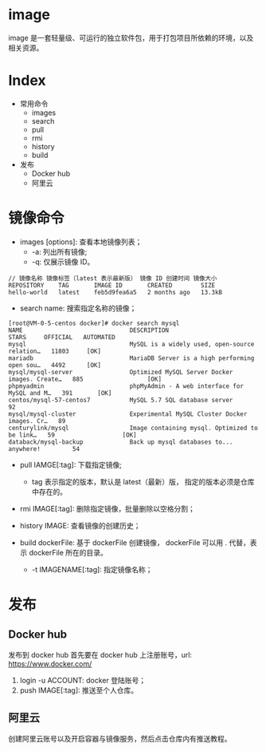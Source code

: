 # image

image 是一套轻量级、可运行的独立软件包，用于打包项目所依赖的环境，以及相关资源。

# Index

- 常用命令
  - images
  - search
  - pull
  - rmi
  - history
  - build
- 发布
  - Docker hub
  - 阿里云

# 镜像命令

- images [options]: 查看本地镜像列表；
  - -a: 列出所有镜像;
  - -q: 仅展示镜像 ID。

```
// 镜像名称 镜像标签（latest 表示最新版） 镜像 ID 创建时间 镜像大小
REPOSITORY    TAG       IMAGE ID       CREATED        SIZE
hello-world   latest    feb5d9fea6a5   2 months ago   13.3kB
```

- search name: 搜索指定名称的镜像；

```
[root@VM-0-5-centos docker]# docker search mysql
NAME                              DESCRIPTION                                     STARS     OFFICIAL   AUTOMATED
mysql                             MySQL is a widely used, open-source relation…   11803     [OK]
mariadb                           MariaDB Server is a high performing open sou…   4492      [OK]
mysql/mysql-server                Optimized MySQL Server Docker images. Create…   885                  [OK]
phpmyadmin                        phpMyAdmin - A web interface for MySQL and M…   391       [OK]
centos/mysql-57-centos7           MySQL 5.7 SQL database server                   92
mysql/mysql-cluster               Experimental MySQL Cluster Docker images. Cr…   89
centurylink/mysql                 Image containing mysql. Optimized to be link…   59                   [OK]
databack/mysql-backup             Back up mysql databases to... anywhere!         54
```

- pull IAMGE[:tag]: 下载指定镜像;

  - tag 表示指定的版本，默认是 latest（最新）版， 指定的版本必须是仓库中存在的。

- rmi IMAGE[:tag]: 删除指定镜像，批量删除以空格分割；

- history IMAGE: 查看镜像的创建历史；

- build dockerFile: 基于 dockerFile 创建镜像， dockerFile 可以用 . 代替，表示 dockerFile 所在的目录。
  - -t IMAGENAME[:tag]: 指定镜像名称；
  
# 发布

## Docker hub

发布到 docker hub 首先要在 docker hub 上注册账号，url: https://www.docker.com/

1. login -u ACCOUNT: docker 登陆账号；
2. push IMAGE[:tag]: 推送至个人仓库。

## 阿里云

创建阿里云账号以及开启容器与镜像服务，然后点击仓库内有推送教程。